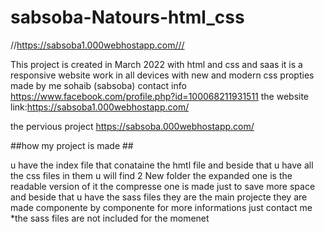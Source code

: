 # sabsoba-Natours-html_css





//https://sabsoba1.000webhostapp.com///


This project is created in  March 2022 with html and css and saas
it is a responsive website work in all devices  with new  and modern css propties 
made by me sohaib (sabsoba) 
contact info https://www.facebook.com/profile.php?id=100068211931511
the website link:https://sabsoba1.000webhostapp.com/


the pervious project https://sabsoba.000webhostapp.com/



##how my project is made ##




u have the index file that conataine the hmtl file and beside that u have all the css files in them u will find 2 New folder the expanded one is the readable version of it the compresse one is made just to save more space and beside that u have the sass files they are the main projecte they are made componente by componente for more informations just contact me
 *the sass files are not included for the momenet












